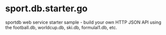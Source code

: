 sport.db.starter.go
===================

sportdb web service starter sample - build your own HTTP JSON API using the football.db, worldcup.db, ski.db, formulal1.db, etc. 
